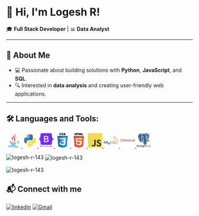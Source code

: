 # 👋 Hi, I'm Logesh R!

🎓 **Full Stack Developer** | 📊 **Data Analyst**  

---

## 🌟 About Me
- 💻 Passionate about building solutions with **Python**, **JavaScript**, and **SQL**.
- 🔍 Interested in **data analysis** and creating user-friendly web applications.

---

## 🛠️ Languages and Tools:
<p align="left"> <a href="https://www.java.com" target="_blank" rel="noreferrer"> <img src="https://raw.githubusercontent.com/devicons/devicon/master/icons/java/java-original.svg" alt="java" width="40" height="40"/> </a>  <a href="https://www.python.org" target="_blank" rel="noreferrer"> <img src="https://raw.githubusercontent.com/devicons/devicon/master/icons/python/python-original.svg" alt="python" width="40" height="40"/> </a> <a href="https://getbootstrap.com" target="_blank" rel="noreferrer"> <img src="https://raw.githubusercontent.com/devicons/devicon/master/icons/bootstrap/bootstrap-plain-wordmark.svg" alt="bootstrap" width="40" height="40"/> </a> <a href="https://www.w3schools.com/css/" target="_blank" rel="noreferrer"> <img src="https://raw.githubusercontent.com/devicons/devicon/master/icons/css3/css3-original-wordmark.svg" alt="css3" width="40" height="40"/> </a> <a href="https://www.w3.org/html/" target="_blank" rel="noreferrer"> <img src="https://raw.githubusercontent.com/devicons/devicon/master/icons/html5/html5-original-wordmark.svg" alt="html5" width="40" height="40"/> </a> <a href="https://developer.mozilla.org/en-US/docs/Web/JavaScript" target="_blank" rel="noreferrer"> <img src="https://raw.githubusercontent.com/devicons/devicon/master/icons/javascript/javascript-original.svg" alt="javascript" width="40" height="40"/> </a> <a href="https://www.mysql.com/" target="_blank" rel="noreferrer"> <img src="https://raw.githubusercontent.com/devicons/devicon/master/icons/mysql/mysql-original-wordmark.svg" alt="mysql" width="40" height="40"/> </a> <a href="https://www.oracle.com/" target="_blank" rel="noreferrer"> <img src="https://raw.githubusercontent.com/devicons/devicon/master/icons/oracle/oracle-original.svg" alt="oracle" width="40" height="40"/> </a> <a href="https://www.postgresql.org" target="_blank" rel="noreferrer"> <img src="https://raw.githubusercontent.com/devicons/devicon/master/icons/postgresql/postgresql-original-wordmark.svg" alt="postgresql" width="40" height="40"/> </a> </p>

<p><img align="left" src="https://github-readme-stats.vercel.app/api/top-langs?username=logesh-r-143&show_icons=true&locale=en&layout=compact" alt="logesh-r-143" /></p>

<p>&nbsp;<img align="center" src="https://github-readme-stats.vercel.app/api?username=logesh-r-143&show_icons=true&locale=en" alt="logesh-r-143" /></p>

<p><img align="center" src="https://github-readme-streak-stats.herokuapp.com/?user=logesh-r-143&" alt="logesh-r-143" /></p>


## 📬 Connect with me
<p align="left">
<a href="https://www.linkedin.com/in/logesh-r-74398a213" target="blank"><img align="center" src="https://raw.githubusercontent.com/rahuldkjain/github-profile-readme-generator/master/src/images/icons/Social/linked-in-alt.svg" alt="linkedin" height="30" width="40" /></a>
  <a href="mailto:logu46461@gmail.com" target="blank">
  <img align="center" src="https://cdn.jsdelivr.net/npm/simple-icons@v3/icons/gmail.svg" alt="Gmail" height="30" width="40" />
</a>
</p>


